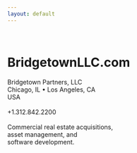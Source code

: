 ```yaml
---
layout: default
---
```

&nbsp;<br/>

BridgetownLLC.com
===

Bridgetown Partners, LLC<br/>
Chicago, IL &#8226; Los Angeles, CA<br/>
USA<br/>
&nbsp;<br/>
+1.312.842.2200<br/>
&nbsp;<br/>
Commercial real estate acquisitions,<br/>
asset management, and<br/>
software development.<br/>
&nbsp;<br/>
